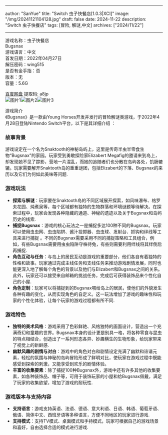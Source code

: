 
---
author: "SanYue"
title: "Switch 虫子快餐店[1.0.3|XCI]"
image: "/img/20241121104128.jpg"
draft: false
date: 2024-11-22
description: "Switch 虫子快餐店"
tags: [冒险, 解谜,中文]
archives: ["2024/11/22"]

---

游戏名称：虫子快餐店   
Bugsnax    
游戏语言：中文  
首发日期：2022年04月27日  
解压密码：wing515  
是否有金手指：否  
版本：无   
容量：5.6G

[百度网盘](https://pan.baidu.com/s/1nCXfgyGseOpKCVVpJwYqdA) 提取码: a8jp  
![图片1](/img/f65d91.jpg)![图片2](/img/326ca2.jpg)![图片3](/img/17c4f4.jpg)  

游戏简介  
《Bugsnax》是一款由Young Horses开发并发行的冒险解谜类游戏，于2022年4月28日登陆Nintendo Switch平台，以下是其详细介绍 ：
### 故事背景
游戏设定在一个名为Snaktooth的神秘岛屿上，这里是传奇半虫半零食生物“Bugsnax”的家园。玩家受到勇敢探险家Elizabert Megafig的邀请来到岛上，却发现她不见了踪影，营地一片混乱，而她的追随者们也分散在岛屿各处，饥肠辘辘。玩家需要解开Snaktooth岛的重重谜团，包括Elizabert的下落、Bugsnax的来历以及它们为何如此美味等问题.
### 游戏玩法
- **探索与解谜**：玩家要在Snaktooth岛的不同区域展开探索，如风味瀑布、格罗夫花园、炖煮泉等，每个区域都有独特的生物群落和环境谜题等待解决。在探索过程中，玩家会发现各种隐藏的通道、神秘的遗迹以及关于Bugsnax和岛屿历史的线索.
- **捕捉Bugsnax**：游戏的核心玩法之一是捕捉多达100种不同的Bugsnax。玩家可以使用虫虫网、虫虫陷阱、酱汁投掷器、虫虫球、发射台、抓钩和绊线等工具来进行捕捉 。不同的Bugsnax需要采用不同的捕捉策略和工具组合，例如，有些Bugsnax需要用虫虫陷阱守株待兔，有些则需要利用绊线将其绊倒后再捕捉.
- **角色互动与任务**：与岛上的居民互动是游戏的重要部分，他们各自有着独特的性格和故事。玩家通过完成主线任务和支线任务来推动游戏剧情发展，同时也能更深入地了解每个角色的背景以及他们与Elizabert和Bugsnax之间的关系。此外，玩家还可以接受来自邮箱的挑战任务，完成后可获得装饰品来个性化自己的小屋.
- **角色定制**：玩家可以将捕捉到的Bugsnax喂给岛上的居民，使他们的外貌发生各种有趣的变化，从而实现角色的自定义。这一玩法增加了游戏的趣味性和玩家的个性化体验，让每个玩家的游戏过程都有所不同.
### 游戏特色
- **独特的美术风格**：游戏采用了色彩鲜艳、风格独特的画面设计，营造出一个充满奇幻和童趣的世界。Bugsnax本身的设计更是别具一格，将各种零食与昆虫的特点相结合，创造出了一系列形态各异、妙趣横生的生物形象，给玩家带来了视觉上的新鲜感.
- **幽默风趣的剧情与对白**：游戏中的角色对白和剧情设定充满了幽默和诙谐元素，轻松的氛围与神秘的岛屿冒险形成了鲜明对比，使玩家在游戏过程中既能感受到探索的刺激，又能享受到欢乐的剧情体验。
- **丰富的收集要素**：除了捕捉100种Bugsnax外，游戏中还有许多其他的收集要素，如各种装饰品、帽子等，可用于装饰玩家的小屋和给Bugsnax佩戴，满足了玩家的收集欲望，增加了游戏的耐玩性.
### 游戏版本与支持内容
- **支持语言**：游戏支持英语、法语、德语、意大利语、日语、韩语、葡萄牙语、俄语、简体中文、西班牙语等多种语言，方便不同地区的玩家进行游戏.
- **支持模式**：支持TV模式、桌面模式和手持模式，玩家可根据自己的游戏场景和喜好，自由选择合适的模式进行游戏.
